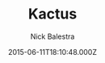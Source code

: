 ---
title: Kactus
github: https://github.com/nickbalestra/kactus
demo: https://nick.balestra.ch/2015/Kactus/
author: Nick Balestra
ssg:
  - Jekyll
cms:
  - No Cms
date: 2015-06-11T18:10:48.000Z
description: Cactus's default theme on Jekyll
stale: true
draft: true
---